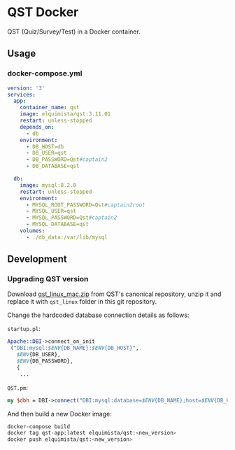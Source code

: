 # QST Docker

QST (Quiz/Survey/Test) in a Docker container.

## Usage

### docker-compose.yml

```yaml
version: '3'
services:
  app:
    container_name: qst
    image: elquimista/qst:3.11.01
    restart: unless-stopped
    depends_on:
      - db
    environment:
      - DB_HOST=db
      - DB_USER=qst
      - DB_PASSWORD=Qst#captain2
      - DB_DATABASE=qst

  db:
    image: mysql:8.2.0
    restart: unless-stopped
    environment:
      - MYSQL_ROOT_PASSWORD=Qst#captain2root
      - MYSQL_USER=qst
      - MYSQL_PASSWORD=Qst#captain2
      - MYSQL_DATABASE=qst
    volumes:
      - ./db_data:/var/lib/mysql
```

## Development

### Upgrading QST version

Download [qst_linux_mac.zip](https://sourceforge.net/projects/qstonline/files/qst_linux_mac.zip/download)
from QST's canonical repository, unzip it and replace it with `qst_linux` folder
in this git repository.

Change the hardcoded database connection details as follows:

`startup.pl`:
```perl
Apache::DBI->connect_on_init
 ("DBI:mysql:$ENV{DB_NAME}:$ENV{DB_HOST}",
   $ENV{DB_USER},
   $ENV{DB_PASSWORD},
   {
    ...
```

`QST.pm`:
```perl
my $dbh = DBI->connect("DBI:mysql:database=$ENV{DB_NAME};host=$ENV{DB_HOST}",$ENV{DB_USER}, $ENV{DB_PASSWORD},{RaiseError => 0,PrintError => 1,AutoCommit => 1});
```

And then build a new Docker image:

```sh
docker-compose build
docker tag qst-app:latest elquimista/qst:<new_version>
docker push elquimista/qst:<new_version>
```
